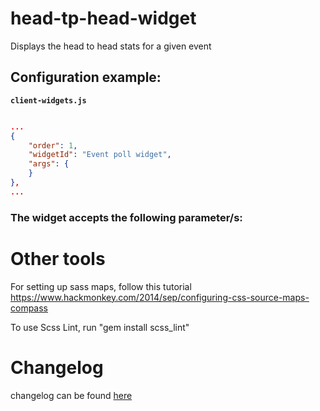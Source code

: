 # head-tp-head-widget

Displays the head to head stats for a given event

## Configuration example:

__`client-widgets.js`__

```json

...
{
    "order": 1,
    "widgetId": "Event poll widget",
    "args": {
    }
},
...

```

### The widget accepts the following parameter/s:

# Other tools

For setting up sass maps, follow this tutorial https://www.hackmonkey.com/2014/sep/configuring-css-source-maps-compass

To use Scss Lint, run "gem install scss_lint"

# Changelog

changelog can be found [here](CHANGELOG.md)
